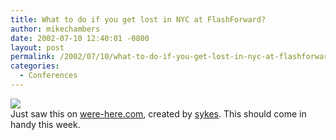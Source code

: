 ```yaml
---
title: What to do if you get lost in NYC at FlashForward?
author: mikechambers
date: 2002-07-10 12:40:01 -0800
layout: post
permalink: /2002/07/10/what-to-do-if-you-get-lost-in-nyc-at-flashforward/
categories:
  - Conferences
---
```



![][1]  
Just saw this on [were-here.com][2], created by [sykes][3]. This should come in handy this week.

 [1]: http://www.sykesdesign.com/stuff/map.gif
 [2]: http://www.were-here.com/forums/showthread.php?s=&threadid=144853&perpage=20&pagenumber=5
 [3]: http://www.sykesdesign.com/